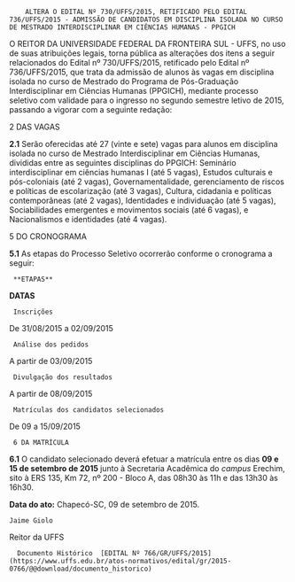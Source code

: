         ALTERA O EDITAL Nº 730/UFFS/2015, RETIFICADO PELO EDITAL 736/UFFS/2015 - ADMISSÃO DE CANDIDATOS EM DISCIPLINA ISOLADA NO CURSO DE MESTRADO INTERDISCIPLINAR EM CIÊNCIAS HUMANAS - PPGICH  

O REITOR DA UNIVERSIDADE FEDERAL DA FRONTEIRA SUL - UFFS, no uso de suas atribuições legais, torna pública as alterações dos itens a seguir relacionados do Edital nº 730/UFFS/2015, retificado pelo Edital nº 736/UFFS/2015, que trata da admissão de alunos às vagas em disciplina isolada no curso de Mestrado do Programa de Pós-Graduação Interdisciplinar em Ciências Humanas (PPGICH), mediante processo seletivo com validade para o ingresso no segundo semestre letivo de 2015, passando a vigorar com a seguinte redação:

 2 DAS VAGAS

 **2.1** Serão oferecidas até 27 (vinte e sete) vagas para alunos em disciplina isolada no curso de Mestrado Interdisciplinar em Ciências Humanas, divididas entre as seguintes disciplinas do PPGICH: Seminário interdisciplinar em ciências humanas I (até 5 vagas), Estudos culturais e pós-coloniais (até 2 vagas), Governamentalidade, gerenciamento de riscos e políticas de escolarização (até 3 vagas), Cultura, cidadania e políticas contemporâneas (até 2 vagas), Identidades e individuação (até 5 vagas), Sociabilidades emergentes e movimentos sociais (até 6 vagas), e Nacionalismos e identidades (até 4 vagas).

 5 DO CRONOGRAMA

 **5.1** As etapas do Processo Seletivo ocorrerão conforme o cronograma a seguir:

     **ETAPAS**

   **DATAS**

     Inscrições

   De 31/08/2015 a 02/09/2015 

     Análise dos pedidos

   A partir de 03/09/2015

     Divulgação dos resultados

   A partir de 08/09/2015

     Matrículas dos candidatos selecionados

   De 09 a 15/09/2015

     6 DA MATRÍCULA

 **6.1** O candidato selecionado deverá efetuar a matrícula entre os dias **09 e 15 de setembro de 2015** junto à Secretaria Acadêmica do *campus* Erechim, sito à ERS 135, Km 72, nº 200 - Bloco A, das 08h30 às 11h e das 13h30 às 16h30.

  

   **Data do ato:** Chapecó-SC, 09 de setembro de 2015.   
 

    Jaime Giolo   
 Reitor da UFFS 

      Documento Histórico  [EDITAL Nº 766/GR/UFFS/2015](https://www.uffs.edu.br/atos-normativos/edital/gr/2015-0766/@@download/documento_historico)     
      